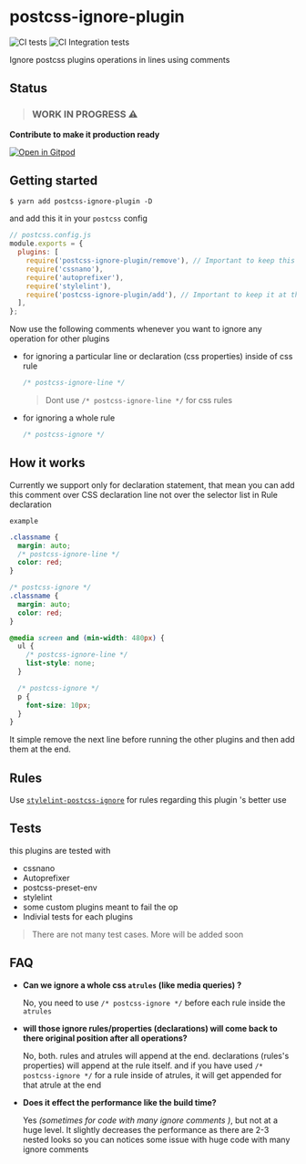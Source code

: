 # postcss-ignore-plugin

![CI tests](https://github.com/anikethsaha/postcss-ignore-plugin/workflows/CI%20tests/badge.svg?branch=master&event=push)
![CI Integration tests](https://github.com/anikethsaha/postcss-ignore-plugin/workflows/CI%20Integration%20tests/badge.svg?branch=master&event=push)

Ignore postcss plugins operations in lines using comments

## Status

> ### WORK IN PROGRESS :warning:

**Contribute to make it production ready**

[![Open in Gitpod](https://gitpod.io/button/open-in-gitpod.svg)](https://gitpod.io/#https://github.com/anikethsaha/postcss-ignore-plugin)


## Getting started

`$ yarn add postcss-ignore-plugin -D`

and add this it in your `postcss` config

```js
// postcss.config.js
module.exports = {
  plugins: [
    require('postcss-ignore-plugin/remove'), // Important to keep this at the top of the plugins
    require('cssnano'),
    require('autoprefixer'),
    require('stylelint'),
    require('postcss-ignore-plugin/add'), // Important to keep it at the end
  ],
};
```

Now use the following comments whenever you want to ignore any operation for other plugins

- for ignoring a particular line or declaration (css properties) inside of css rule

  ```css
  /* postcss-ignore-line */
  ```

  > Dont use `/* postcss-ignore-line */` for css rules

- for ignoring a whole rule

  ```css
  /* postcss-ignore */
  ```

## How it works

Currently we support only for declaration statement, that mean you can add this comment over CSS declaration line not over the selector list in Rule declaration

`example`

```css
.classname {
  margin: auto;
  /* postcss-ignore-line */
  color: red;
}

/* postcss-ignore */
.classname {
  margin: auto;
  color: red;
}

@media screen and (min-width: 480px) {
  ul {
    /* postcss-ignore-line */
    list-style: none;
  }

  /* postcss-ignore */
  p {
    font-size: 10px;
  }
}
```

It simple remove the next line before running the other plugins and then add them at the end.

## Rules

Use [`stylelint-postcss-ignore`](https://github.com/anikethsaha/stylelint-postcss-ignore) for rules regarding this plugin 's better use

## Tests

this plugins are tested with

- cssnano
- Autoprefixer
- postcss-preset-env
- stylelint
- some custom plugins meant to fail the op
- Indivial tests for each plugins

> There are not many test cases. More will be added soon

## FAQ

- **Can we ignore a whole css `atrules` (like media queries) ?**

  No, you need to use `/* postcss-ignore */` before each rule inside the `atrules`

- **will those ignore rules/properties (declarations) will come back to there original position after all operations?**

  No, both. rules and atrules will append at the end. declarations (rules's properties) will append at the rule itself. and if you have used `/* postcss-ignore */` for a rule inside of atrules, it will get appended for that atrule at the end

- **Does it effect the performance like the build time?**

  Yes _(sometimes for code with many ignore comments )_, but not at a huge level. It slightly decreases the performance as there are 2-3 nested looks so you can notices some issue with huge code with many ignore comments
